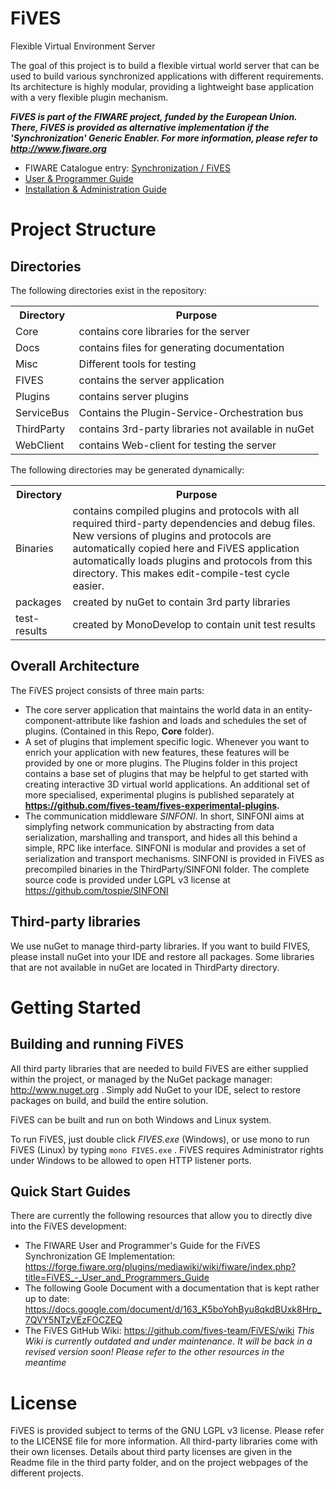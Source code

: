 # FiVES

Flexible Virtual Environment Server

The goal of this project is to build a flexible virtual world server that can be used to build various synchronized applications with different requirements. Its architecture is highly modular, providing a lightweight base application with a very flexible plugin mechanism.

__*FiVES is part of the FIWARE project, funded by the European Union. There, FiVES is provided as alternative implementation if the 'Synchronization' Generic Enabler. For more information, please refer to http://www.fiware.org*__

* FIWARE Catalogue entry: <a href="http://catalogue.fiware.org/enablers/synchronization-fives">Synchronization / FiVES</a>
* <a href="https://github.com/fives-team/FiVES/blob/develop/doc/user_guide.md">User & Programmer Guide</a>
* <a href="https://github.com/fives-team/FiVES/blob/develop/doc/installation_guide.md">Installation & Administration Guide</a>

# Project Structure

## Directories

The following directories exist in the repository:

<table>
  <tr>
    <th>Directory</th>
    <th>Purpose</th>
  </tr>
  <tr>
    <td>Core</td>
    <td>contains core libraries for the server</td>
  </tr>
  <tr>
    <td>Docs</td>
    <td>contains files for generating documentation</td>
  </tr>
    <tr>
    <td>Misc</td>
    <td>Different tools for testing</td>
  </tr>
  <tr>
    <td>FIVES</td>
    <td>contains the server application</td>
  </tr>
  <tr>
    <td>Plugins</td>
    <td>contains server plugins</td>
  </tr>
  <tr>
    <td>ServiceBus</td>
    <td>Contains the Plugin-Service-Orchestration bus</td>
  </tr>
  <tr>
    <td>ThirdParty</td>
    <td>contains 3rd-party libraries not available in nuGet</td>
  </tr>
  <tr>
    <td>WebClient</td>
    <td>contains Web-client for testing the server</td>
  </tr>
</table>

The following directories may be generated dynamically:

<table>
  <tr>
    <th>Directory</th>
    <th>Purpose</th>
  </tr>
  <tr>
    <td>Binaries</td>
    <td>
      contains compiled plugins and protocols with all required third-party
      dependencies and debug files. New versions of plugins and protocols are
      automatically copied here and FiVES application automatically loads
      plugins and protocols from this directory. This makes edit-compile-test
      cycle easier.
    </td>
  </tr>
  <tr>
    <td>packages</td>
    <td>created by nuGet to contain 3rd party libraries</td>
  </tr>
  <tr>
    <td>test-results</td>
    <td>created by MonoDevelop to contain unit test results</td>
  </tr>
</table>

## Overall Architecture

The FiVES project consists of three main parts:

* The core server application that maintains the world data in an entity-component-attribute like fashion and loads and schedules the set of plugins. (Contained in this Repo, __Core__ folder).
* A set of plugins that implement specific logic. Whenever you want to enrich your application with new features, these features will be provided by one or more plugins. The Plugins folder in this project contains a base set of plugins that may be helpful to get started with creating interactive 3D virtual world applications. An additional set of more specialised, experimental plugins is published separately at __https://github.com/fives-team/fives-experimental-plugins.__
* The communication middleware _SINFONI_. In short, SINFONI aims at simplyfing network communication by abstracting from data serialization, marshalling and transport, and hides all this behind a simple, RPC like interface. SINFONI is modular and provides a set of serialization and transport mechanisms. SINFONI is provided in FiVES as precompiled binaries in the ThirdParty/SINFONI folder. The complete source code is provided under LGPL v3 license at https://github.com/tospie/SINFONI
 
## Third-party libraries

We use nuGet to manage third-party libraries. If you want to build FIVES, please
install nuGet into your IDE and restore all packages. Some libraries that are
not available in nuGet are located in ThirdParty directory.

# Getting Started

## Building and running FiVES

All third party libraries that are needed to build FiVES are either supplied within the project, or managed by the NuGet package manager: http://www.nuget.org . Simply add NuGet to your IDE, select to restore packages on build, and build the entire solution.

FiVES can be built and run on both Windows and Linux system.

To run FiVES, just double click _FIVES.exe_ (Windows), or use mono to run FiVES (Linux) by typing `mono FIVES.exe` .
FiVES requires Administrator rights under Windows to be allowed to open HTTP listener ports.

## Quick Start Guides

There are currently the following resources that allow you to directly dive into the FiVES development:

* The FIWARE User and Programmer's Guide for the FiVES Synchronization GE Implementation: https://forge.fiware.org/plugins/mediawiki/wiki/fiware/index.php?title=FiVES_-_User_and_Programmers_Guide
* The following Goole Document with a documentation that is kept rather up to date: https://docs.google.com/document/d/163_K5boYohByu8qkdBUxk8Hrp_7QVY5NTzVEzFOCZEQ
* The FiVES GitHub Wiki: https://github.com/fives-team/FiVES/wiki _This Wiki is currently outdated and under maintenance. It will be back in a revised version soon! Please refer to the other resources in the meantime_

# License

FiVES is provided subject to terms of the GNU LGPL v3 license. Please refer to the LICENSE file for more information. All third-party libraries come with their own licenses. Details about third party licenses are given in the Readme file in the third party folder, and on the project webpages of the different projects.
